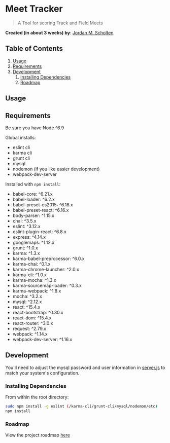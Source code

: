 # Meet Tracker

> A Tool for scoring Track and Field Meets


   __Created (in about 3 weeks) by__: [Jordan M. Scholten](https://github.com/JackHermes)

## Table of Contents

1. [Usage](#Usage)
1. [Requirements](#requirements)
1. [Development](#development)
    1. [Installing Dependencies](#installing-dependencies)
    1. [Roadmap](#Roadmap)

## Usage

>

## Requirements
Be sure you have Node ^6.9

Global installs:
- eslint cli
- karma cli
- grunt cli
- mysql
- nodemon (if you like easier development)
- webpack-dev-server

Installed with ``npm install``:
- babel-core: ^6.21.x
- babel-loader: ^6.2.x
- babel-preset-es2015: ^6.18.x
- babel-preset-react: ^6.16.x
- body-parser: ^1.15.x
- chai: ^3.5.x
- eslint: ^3.12.x
- eslint-plugin-react: ^6.8.x
- express: ^4.14.x
- googlemaps: ^1.12.x
- grunt: ^1.0.x
- karma: ^1.3.x
- karma-babel-preprocessor: ^6.0.x
- karma-chai: ^0.1.x
- karma-chrome-launcher: ^2.0.x
- karma-cli: ^1.0.x
- karma-mocha: ^1.3.x
- karma-sourcemap-loader: ^0.3.x
- karma-webpack: ^1.8.x
- mocha: ^3.2.x
- mysql: ^2.12.x
- react: ^15.4.x
- react-bootstrap: ^0.30.x
- react-dom: ^15.4.x
- react-router: ^3.0.x
- request: ^2.79.x
- webpack: ^1.14.x
- webpack-dev-server: ^1.16.x

## Development

You'll need to adjust the mysql password and user information in [server.js](./server/server.js) to match your system's configuration.

### Installing Dependencies

From within the root directory:

```sh
sudo npm install -g eslint (/karma-cli/grunt-cli/mysql/nodemon/etc)
npm install
```

### Roadmap

View the project roadmap [here](https://github.com/JackHermes/MeetTracker/issues)


